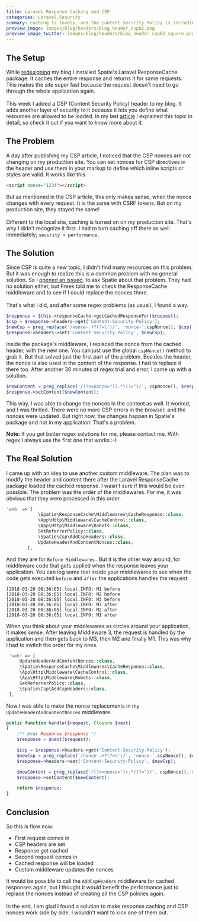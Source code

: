 ```yaml
---
title: Laravel Response Caching and CSP
categories: Laravel,Security
summary: Caching is lovely, and the Content Security Policy is incredible. But when you put them together... 🤯 Let me show you the problems I encountered, and how I fixed them.
preview_image: images/blog/headers/blog_header_csp02.png
preview_image_twitter: images/blog/headers/blog_header_csp02_square.png
---
```


## The Setup
While [redesigning](https://christoph-rumpel.com/2018/01/how-i-redesigned-my-blog-and-moved-it-from-jekyll-to-laravel) my blog I installed Spatie's Laravel ResponseCache package. It caches the entire response and returns it for same requests. This makes the site super fast because the request doesn't need to go through the whole application again.
<br /><br />
This week I added a CSP (Content Security Policy) header to my blog. It adds another layer of security to it because it lets you define what resources are allowed to be loaded. In my last [article](https://christoph-rumpel.com/2018/03/content-security-policy-101) I explained this topic in detail, so check it out if you want to know more about it.

## The Problem
A day after publishing my CSP article, I noticed that the CSP nonces are not changing on my production site. You can set nonces for CSP directives in the header and use them in your markup to define which inline scripts or styles are valid. It works like this.
```html
<script nonce="1234"></script>
```

But as mentioned in the CSP article, this only makes sense, when the nonce changes with every request. It is the same with CSRF tokens. But on my production site, they stayed the same!
<br /><br />
Different to the local site, caching is turned on on my production site. That's why I didn't recognize it first. I had to turn caching off there as well immediately; `security > performance.`

## The Solution

Since CSP is quite a new topic, I didn't find many resources on this problem. But it was enough to realize this is a common problem with no general solution. So I [opened an issued](https://github.com/spatie/laravel-responsecache/issues/122), to ask Spatie about that problem. They had no solution either, but Freek told me to check the ResponseCache middleware and to see if I could replace the nonces there.
<br /><br />
That's what I did, and after some regex problems (as usual), I found a way.

```php
$response = $this->responseCache->getCachedResponseFor($request);
$csp = $response->headers->get('Content-Security-Policy');
$newCsp = preg_replace('/nonce-.+?(?=\')/', 'nonce-'.cspNonce(), $csp);
$response->headers->set('Content-Security-Policy', $newCsp);
```

Inside the package's middleware, I replaced the nonce from the cached header, with the new one. You can just use the global `cspNonce()` method to grab it. But that solved just the first part of the problem. Besides the header, the nonce is also used in the content of the response. I had to replace it there too. After another 30 minutes of regex trial and error, I came up with a solution.

```php
$newContent = preg_replace('/(?<=nonce=")(.*)(?=")/', cspNonce(), $response->getContent());
$response->setContent($newContent);
```

This way, I was able to change the nonces in the content as well. It worked, and I was thrilled. There were no more CSP errors in the browser, and the nonces were updated. But right now, the changes happen in Spatie's package and not in my application. That's a problem.

<div class="blognote"><strong>Note:</strong> If you got better regex solutions for me, please contact me. With regex I always use the first one that works :-)</div>

## The Real Solution

I came up with an idea to use another custom middleware. The plan was to modify the header and content there after the Laravel ResponseCache package loaded the cached response. I wasn't sure if this would be even possible. The problem was the order of the middlewares. For me, it was obvious that they were processed in this order.

```php
'web' => [
            \Spatie\ResponseCache\Middlewares\CacheResponse::class,
            \App\Http\Middleware\CacheControl::class,
            \App\Http\Middleware\Robots::class,
            SetReferrerPolicy::class,
            \Spatie\Csp\AddCspHeaders::class,
            UpdateHeaderAndContentNonces::class,
        ],
```

And they are for `Before Middlewares.`  But it is the other way around, for middleware code that gets applied when the response leaves your application. You can log some text inside your middlewares to see when the code gets executed `before` and `after` the applications handles the request.

```text
[2018-03-20 08:36:05] local.INFO: M1 before  
[2018-03-20 08:36:05] local.INFO: M2 before  
[2018-03-20 08:36:05] local.INFO: M3 before  
[2018-03-20 08:36:05] local.INFO: M3 after  
[2018-03-20 08:36:05] local.INFO: M2 after  
[2018-03-20 08:36:05] local.INFO: M1 after  
```

When you think about your middlewares as circles around your application, it makes sense. After leaving Middleware 3, the request is handled by the application and then gets back to M3, then M2 and finally M1. This was why I had to switch the order for my ones.


```php
 'web' => [
	 UpdateHeaderAndContentNonces::class,
	 \Spatie\ResponseCache\Middlewares\CacheResponse::class,
	 \App\Http\Middleware\CacheControl::class,
	 \App\Http\Middleware\Robots::class,
	 SetReferrerPolicy::class,
	 \Spatie\Csp\AddCspHeaders::class,
 ],
```

Now I was able to make the nonce replacements in my `UpdateHeaderAndContentNonces` middleware.

```php
public function handle($request, Closure $next)
{
    /** @var Response $response */
    $response = $next($request);

    $csp = $response->headers->get('Content-Security-Policy');
    $newCsp = preg_replace('/nonce-.+?(?=\')/', 'nonce-'.cspNonce(), $csp);
    $response->headers->set('Content-Security-Policy', $newCsp);

    $newContent = preg_replace('/(?<=nonce=")(.*)(?=")/', cspNonce(), $response->getContent());
    $response->setContent($newContent);

    return $response;
}
```

## Conclusion

So this is flow now:

* First request comes in
* CSP headers are set
* Response get cached
* Second request comes in
* Cached response will be loaded
* Custom middleware updates the nonces

It would be possible to call the `AddCspHeaders` middleware for cached responses again, but I thought it would benefit the performance just to replace the nonces instead of creating all the CSP policies again.
<br /><br />
In the end, I am glad I found a solution to make response caching and CSP nonces work side by side. I wouldn't want to kick one of them out.